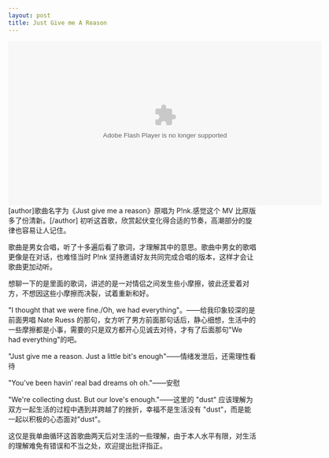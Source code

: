 ```yaml
---
layout: post
title: Just Give me A Reason
---
```


<embed src="http://player.yinyuetai.com/video/player/630585/v_0.swf" quality="high" width="637" height="334" align="middle"  allowScriptAccess="sameDomain" allowfullscreen="true" type="application/x-shockwave-flash"></embed>
[author]歌曲名字为《Just give me a reason》原唱为 P!nk.感觉这个 MV 比原版多了份清新。[/author]
初听这首歌，欣赏起伏变化得合适的节奏，高潮部分的旋律也容易让人记住。

歌曲是男女合唱，听了十多遍后看了歌词，才理解其中的意思。歌曲中男女的歌唱更像是在对话，也难怪当时 P!nk 坚持邀请好友共同完成合唱的版本，这样才会让歌曲更加动听。

想聊一下的是里面的歌词，讲述的是一对情侣之间发生些小摩擦，彼此还爱着对方，不想因这些小摩擦而决裂，试着重新和好。

"I thought that we were fine./Oh, we had everything"。——给我印象较深的是前面男唱 Nate Ruess 的那句，女方听了男方前面那句话后，静心细想，生活中的一些摩擦都是小事，需要的只是双方都开心见诚去对待，才有了后面那句"We had everything"的吧。

"Just give me a reason. Just a little bit's enough"——情绪发泄后，还需理性看待

"You’ve been havin’ real bad dreams oh oh."——安慰

"We're collecting dust. But our love's enough."——这里的 "dust" 应该理解为双方一起生活的过程中遇到并跨越了的挫折，幸福不是生活没有 "dust"，而是能一起以积极的心态面对"dust"。

这仅是我单曲循环这首歌曲两天后对生活的一些理解，由于本人水平有限，对生活的理解难免有错误和不当之处，欢迎提出批评指正。